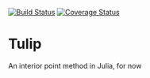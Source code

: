 [![Build Status](https://travis-ci.org/ds4dm/Tulip.jl.svg?branch=master)](https://travis-ci.org/ds4dm/Tulip.jl) [![Coverage Status](https://coveralls.io/repos/ds4dm/Tulip.jl/badge.svg?branch=master&service=github)](https://coveralls.io/github/ds4dm/Tulip.jl?branch=master)

# Tulip

An interior point method in Julia, for now